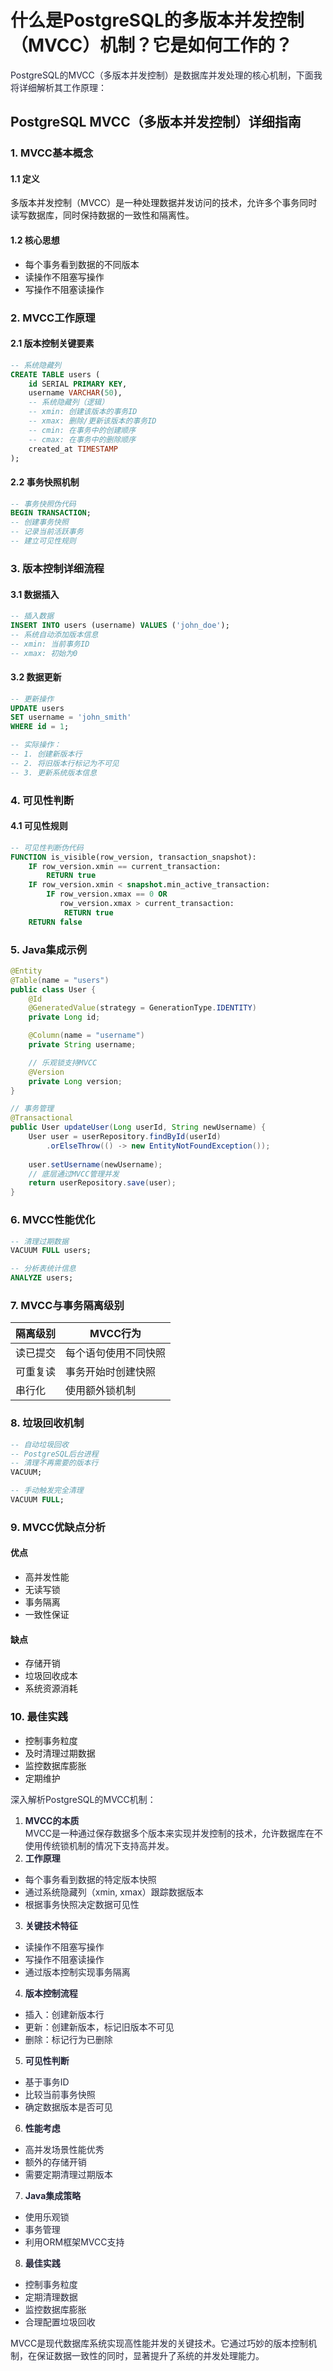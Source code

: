 # 什么是PostgreSQL的多版本并发控制（MVCC）机制？它是如何工作的？

<font style="color:rgba(6, 8, 31, 0.88);">PostgreSQL的MVCC（多版本并发控制）是数据库并发处理的核心机制，下面我将详细解析其工作原理：</font>

## PostgreSQL MVCC（多版本并发控制）详细指南
### 1. MVCC基本概念
#### 1.1 定义
多版本并发控制（MVCC）是一种处理数据并发访问的技术，允许多个事务同时读写数据库，同时保持数据的一致性和隔离性。

#### 1.2 核心思想
+ 每个事务看到数据的不同版本
+ 读操作不阻塞写操作
+ 写操作不阻塞读操作

### 2. MVCC工作原理
#### 2.1 版本控制关键要素
```sql
-- 系统隐藏列
CREATE TABLE users (
    id SERIAL PRIMARY KEY,
    username VARCHAR(50),
    -- 系统隐藏列（逻辑）
    -- xmin: 创建该版本的事务ID
    -- xmax: 删除/更新该版本的事务ID
    -- cmin: 在事务中的创建顺序
    -- cmax: 在事务中的删除顺序
    created_at TIMESTAMP
);
```

#### 2.2 事务快照机制
```sql
-- 事务快照伪代码
BEGIN TRANSACTION;
-- 创建事务快照
-- 记录当前活跃事务
-- 建立可见性规则
```

### 3. 版本控制详细流程
#### 3.1 数据插入
```sql
-- 插入数据
INSERT INTO users (username) VALUES ('john_doe');
-- 系统自动添加版本信息
-- xmin: 当前事务ID
-- xmax: 初始为0
```

#### 3.2 数据更新
```sql
-- 更新操作
UPDATE users 
SET username = 'john_smith' 
WHERE id = 1;

-- 实际操作：
-- 1. 创建新版本行
-- 2. 将旧版本行标记为不可见
-- 3. 更新系统版本信息
```

### 4. 可见性判断
#### 4.1 可见性规则
```sql
-- 可见性判断伪代码
FUNCTION is_visible(row_version, transaction_snapshot):
    IF row_version.xmin == current_transaction:
        RETURN true
    IF row_version.xmin < snapshot.min_active_transaction:
        IF row_version.xmax == 0 OR 
           row_version.xmax > current_transaction:
            RETURN true
    RETURN false
```

### 5. Java集成示例
```java
@Entity
@Table(name = "users")
public class User {
    @Id
    @GeneratedValue(strategy = GenerationType.IDENTITY)
    private Long id;

    @Column(name = "username")
    private String username;

    // 乐观锁支持MVCC
    @Version
    private Long version;
}

// 事务管理
@Transactional
public User updateUser(Long userId, String newUsername) {
    User user = userRepository.findById(userId)
        .orElseThrow(() -> new EntityNotFoundException());
    
    user.setUsername(newUsername);
    // 底层通过MVCC管理并发
    return userRepository.save(user);
}
```

### 6. MVCC性能优化
```sql
-- 清理过期数据
VACUUM FULL users;

-- 分析表统计信息
ANALYZE users;
```

### 7. MVCC与事务隔离级别
| 隔离级别 | MVCC行为 |
| --- | --- |
| 读已提交 | 每个语句使用不同快照 |
| 可重复读 | 事务开始时创建快照 |
| 串行化 | 使用额外锁机制 |


### 8. 垃圾回收机制
```sql
-- 自动垃圾回收
-- PostgreSQL后台进程
-- 清理不再需要的版本行
VACUUM;

-- 手动触发完全清理
VACUUM FULL;
```

### 9. MVCC优缺点分析
#### 优点
+ 高并发性能
+ 无读写锁
+ 事务隔离
+ 一致性保证

#### 缺点
+ 存储开销
+ 垃圾回收成本
+ 系统资源消耗

### 10. 最佳实践
+ 控制事务粒度
+ 及时清理过期数据
+ 监控数据库膨胀
+ 定期维护



<font style="color:rgba(6, 8, 31, 0.88);">深入解析PostgreSQL的MVCC机制：</font>

1. **<font style="color:rgba(6, 8, 31, 0.88);">MVCC的本质</font>**<font style="color:rgba(6, 8, 31, 0.88);">  
</font><font style="color:rgba(6, 8, 31, 0.88);">MVCC是一种通过保存数据多个版本来实现并发控制的技术，允许数据库在不使用传统锁机制的情况下支持高并发。</font>
2. **<font style="color:rgba(6, 8, 31, 0.88);">工作原理</font>**
+ <font style="color:rgba(6, 8, 31, 0.88);">每个事务看到数据的特定版本快照</font>
+ <font style="color:rgba(6, 8, 31, 0.88);">通过系统隐藏列（xmin, xmax）跟踪数据版本</font>
+ <font style="color:rgba(6, 8, 31, 0.88);">根据事务快照决定数据可见性</font>
3. **<font style="color:rgba(6, 8, 31, 0.88);">关键技术特征</font>**
+ <font style="color:rgba(6, 8, 31, 0.88);">读操作不阻塞写操作</font>
+ <font style="color:rgba(6, 8, 31, 0.88);">写操作不阻塞读操作</font>
+ <font style="color:rgba(6, 8, 31, 0.88);">通过版本控制实现事务隔离</font>
4. **<font style="color:rgba(6, 8, 31, 0.88);">版本控制流程</font>**
+ <font style="color:rgba(6, 8, 31, 0.88);">插入：创建新版本行</font>
+ <font style="color:rgba(6, 8, 31, 0.88);">更新：创建新版本，标记旧版本不可见</font>
+ <font style="color:rgba(6, 8, 31, 0.88);">删除：标记行为已删除</font>
5. **<font style="color:rgba(6, 8, 31, 0.88);">可见性判断</font>**
+ <font style="color:rgba(6, 8, 31, 0.88);">基于事务ID</font>
+ <font style="color:rgba(6, 8, 31, 0.88);">比较当前事务快照</font>
+ <font style="color:rgba(6, 8, 31, 0.88);">确定数据版本是否可见</font>
6. **<font style="color:rgba(6, 8, 31, 0.88);">性能考虑</font>**
+ <font style="color:rgba(6, 8, 31, 0.88);">高并发场景性能优秀</font>
+ <font style="color:rgba(6, 8, 31, 0.88);">额外的存储开销</font>
+ <font style="color:rgba(6, 8, 31, 0.88);">需要定期清理过期版本</font>
7. **<font style="color:rgba(6, 8, 31, 0.88);">Java集成策略</font>**
+ <font style="color:rgba(6, 8, 31, 0.88);">使用乐观锁</font>
+ <font style="color:rgba(6, 8, 31, 0.88);">事务管理</font>
+ <font style="color:rgba(6, 8, 31, 0.88);">利用ORM框架MVCC支持</font>
8. **<font style="color:rgba(6, 8, 31, 0.88);">最佳实践</font>**
+ <font style="color:rgba(6, 8, 31, 0.88);">控制事务粒度</font>
+ <font style="color:rgba(6, 8, 31, 0.88);">定期清理数据</font>
+ <font style="color:rgba(6, 8, 31, 0.88);">监控数据库膨胀</font>
+ <font style="color:rgba(6, 8, 31, 0.88);">合理配置垃圾回收</font>

<font style="color:rgba(6, 8, 31, 0.88);">MVCC是现代数据库系统实现高性能并发的关键技术。它通过巧妙的版本控制机制，在保证数据一致性的同时，显著提升了系统的并发处理能力。</font>

